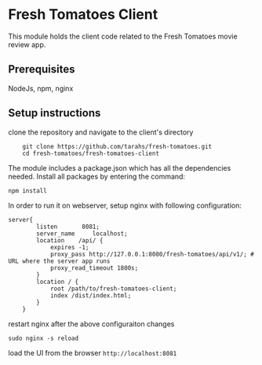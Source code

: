 # Fresh Tomatoes Client
This module holds the client code related to the Fresh Tomatoes movie review app.   
## Prerequisites
NodeJs, npm, nginx

## Setup instructions
clone the repository and navigate to the client's directory
```
    git clone https://github.com/tarahs/fresh-tomatoes.git
    cd fresh-tomatoes/fresh-tomatoes-client
  ```  
The module includes a package.json which has all the dependencies needed. Install all packages by entering the command: 
```
npm install
```

In order to run it on webserver, setup nginx with following configuration:

```
server{
        listen       8081;
        server_name     localhost;
        location    /api/ {
            expires -1;
            proxy_pass http://127.0.0.1:8080/fresh-tomatoes/api/v1/; # URL where the server app runs
            proxy_read_timeout 1800s;
        }
        location / {
            root /path/to/fresh-tomatoes-client;
            index /dist/index.html;
        }
    }
```
restart nginx after the above configuraiton changes
```
sudo nginx -s reload
```
load the UI from the browser
``` http://localhost:8081 ```
